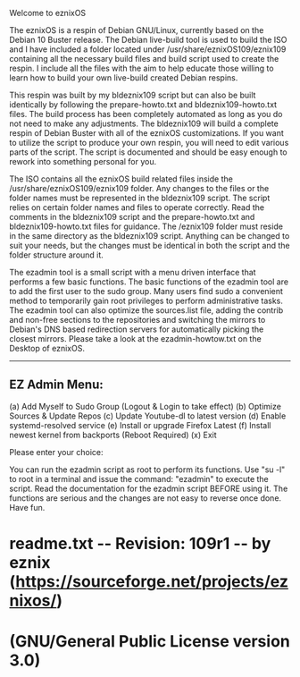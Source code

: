 Welcome to eznixOS

The eznixOS is a respin of Debian GNU/Linux, currently based on the Debian 10 Buster release. The Debian live-build tool is used to build the ISO and I have included a folder located under /usr/share/eznixOS109/eznix109 containing all the necessary build files and build script used to create the respin. I include all the files with the aim to help educate those willing to learn how to build your own live-build created Debian respins.

This respin was built by my bldeznix109 script but can also be built identically by following the prepare-howto.txt and bldeznix109-howto.txt files. The build process has been completely automated as long as you do not need to make any adjustments. The bldeznix109 will build a complete respin of Debian Buster with all of the eznixOS customizations. If you want to utilize the script to produce your own respin, you will need to edit various parts of the script. The script is documented and should be easy enough to rework into something personal for you.

The ISO contains all the eznixOS build related files inside the /usr/share/eznixOS109/eznix109 folder. Any changes to the files or the folder names must be represented in the bldeznix109 script. The script relies on certain folder names and files to operate correctly. Read the comments in the bldeznix109 script and the prepare-howto.txt and bldeznix109-howto.txt files for guidance. The /eznix109 folder must reside in the same directory as the bldeznix109 script. Anything can be changed to suit your needs, but the changes must be identical in both the script and the folder structure around it.

The ezadmin tool is a small script with a menu driven interface that performs a few basic functions. The basic functions of the ezadmin tool are to add the first user to the sudo group. Many users find sudo a convenient method to temporarily gain root privileges to perform administrative tasks. The ezadmin tool can also optimize the sources.list file, adding the contrib and non-free sections to the repositories and switching the mirrors to Debian's DNS based redirection servers for automatically picking the closest mirrors. Please take a look at the ezadmin-howtow.txt on the Desktop of eznixOS.

-------------------
  EZ Admin Menu:
------------------
  (a) Add Myself to Sudo Group
       (Logout & Login to take effect)
  (b) Optimize Sources	& Update Repos
  (c) Update Youtube-dl to latest version
  (d) Enable systemd-resolved service
  (e) Install or upgrade Firefox Latest
  (f) Install newest kernel from backports
       (Reboot Required)
  (x) Exit

 Please enter your choice:


You can run the ezadmin script as root to perform its functions. Use "su -l" to root in a terminal and issue the command: "ezadmin" to execute the script. Read the documentation for the ezadmin script BEFORE using it. The functions are serious and the changes are not easy to reverse once done. Have fun.


# readme.txt -- Revision: 109r1 -- by eznix (https://sourceforge.net/projects/eznixos/)
# (GNU/General Public License version 3.0)
